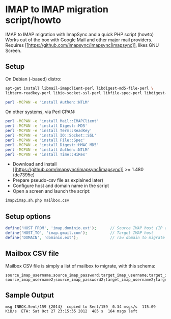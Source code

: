 # IMAP to IMAP migration script/howto

IMAP to IMAP migration with ImapSync and a quick PHP script (howto)
Works out of the box with Google Mail and other major mail providers.
Requires [[https://github.com/imapsync/imapsync|imapsync]], likes GNU Screen.

## Setup

On Debian (-based) distro:
```bash
apt-get install libmail-imapclient-perl libdigest-md5-file-perl \
libterm-readkey-perl libio-socket-ssl-perl libfile-spec-perl libdigest-hmac-perl

perl -MCPAN -e 'install Authen::NTLM' 
```

On other systems, via Perl CPAN:
```bash
perl -MCPAN -e 'install Mail::IMAPClient' 
perl -MCPAN -e 'install Digest::MD5' 
perl -MCPAN -e 'install Term::ReadKey' 
perl -MCPAN -e 'install IO::Socket::SSL' 
perl -MCPAN -e 'install File::Spec' 
perl -MCPAN -e 'install Digest::HMAC_MD5' 
perl -MCPAN -e 'install Authen::NTLM' 
perl -MCPAN -e 'install Time::HiRes' 
```

* Download and install [[https://github.com/imapsync/imapsync|imapsync]] >= 1.480 (dc7395e)
* Prepare pseudo-csv file as explained later) 
* Configure host and domain name in the script
* Open a screen and launch the script:

```bash
imap2imap.sh.php mailbox.csv
```

## Setup options

```php
define('HOST_FROM', 'imap.dominio.ext');      // Source IMAP host (IP address is better)
define('HOST_TO', 'imap.gmail.com');          // Target IMAP host
define('DOMAIN', 'dominio.ext');              // raw domain to migrate
```

## Mailbox CSV file

Mailbox CSV file is simply a list of mailbox to migrate, with this schema:

```
source_imap_username;source_imap_password;target_imap_username;target_imap_password
source_imap_username2;source_imap_password2;target_imap_username2;target_imap_password2
```

## Sample Output
```
msg INBOX.Sent/159 {2014}  copied to Sent/159  0.34 msgs/s  115.09 KiB/s  ETA: Sat Oct 27 23:15:35 2012  485 s  164 msgs left
```

